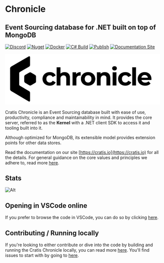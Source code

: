 # Chronicle

## Event Sourcing database for .NET built on top of MongoDB

[![Discord](https://img.shields.io/discord/1182595891576717413?label=Discord&logo=discord&color=7289da)](https://discord.gg/kt4AMpV8WV)
[![Nuget](https://img.shields.io/nuget/v/Cratis.Chronicle?logo=nuget)](http://nuget.org/packages/cratis.chronicle)
[![Docker](https://img.shields.io/docker/v/cratis/chronicle?label=Chronicle&logo=docker&sort=semver)](https://hub.docker.com/r/cratis/chronicle)
[![C# Build](https://github.com/cratis/Chronicle/actions/workflows/dotnet-build.yml/badge.svg)](https://github.com/Cratis/Chronicle/actions/workflows/dotnet-build.yml)
[![Publish](https://github.com/cratis/Chronicle/actions/workflows/publish.yml/badge.svg)](https://github.com/Cratis/Chronicle/actions/workflows/publish.yml)
[![Documentation Site](https://github.com/cratis/Chronicle/actions/workflows/pages.yml/badge.svg)](https://github.com/Cratis/Chronicle/actions/workflows/pages.yml)

<div align="center">
    <img src="full-logo.png">
</div>

Cratis Chronicle is an Event Sourcing database built with ease of use, productivity, compliance and maintainability in mind.
It provides the core server, referred to as the **Kernel** with a .NET client SDK to access it and tooling built into it.

Although optimized for MongoDB, its extensible model provides extension points for other data stores.

Read the documentation on our site [https://cratis.io](https://cratis.io) for all the details.
For general guidance on the core values and principles we adhere to, read more [here](https://github.com/Cratis/.github/blob/main/profile/README.md).

## Stats

![Alt](https://repobeats.axiom.co/api/embed/5785d95f0b975264a07f625c7ddf5a4064ce4e66.svg "Repobeats analytics image")

## Opening in VSCode online

If you prefer to browse the code in VSCode, you can do so by clicking [here](https://vscode.dev/github/cratis/chronicle).

## Contributing / Running locally

If you're looking to either contribute or dive into the code by building and running the Cratis Chronicle locally,
you can read more [here](./Documentation/contributing.md). You'll find issues to start with by going to [here](https://github.com/cratis/chronicle/contribute).
